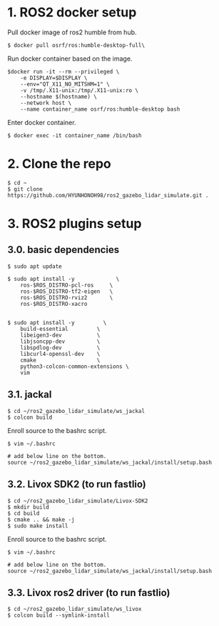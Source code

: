 # 1. ROS2 docker setup
Pull docker image of ros2 humble from hub. 
```
$ docker pull osrf/ros:humble-desktop-full\
```
Run docker container based on the image.
```
$docker run -it --rm --privileged \
    -e DISPLAY=$DISPLAY \
    --env="QT_X11_NO_MITSHM=1" \
    -v /tmp/.X11-unix:/tmp/.X11-unix:ro \
    --hostname $(hostname) \
    --network host \
    --name container_name osrf/ros:humble-desktop bash
```
Enter docker container.
```
$ docker exec -it container_name /bin/bash
```
# 2. Clone the repo
```
$ cd ~
$ git clone https://github.com/HYUNHONOH98/ros2_gazebo_lidar_simulate.git .
```
# 3. ROS2 plugins setup
## 3.0. basic dependencies
```
$ sudo apt update

$ sudo apt install -y             \
    ros-$ROS_DISTRO-pcl-ros     \
    ros-$ROS_DISTRO-tf2-eigen   \
    ros-$ROS_DISTRO-rviz2       \
    ros-$ROS_DISTRO-xacro


$ sudo apt install -y         \
    build-essential         \
    libeigen3-dev           \
    libjsoncpp-dev          \
    libspdlog-dev           \
    libcurl4-openssl-dev    \
    cmake                   \
    python3-colcon-common-extensions \
    vim
```
## 3.1. jackal
```
$ cd ~/ros2_gazebo_lidar_simulate/ws_jackal
$ colcon build
```
Enroll source to the bashrc script.
```
$ vim ~/.bashrc

# add below line on the bottom.
source ~/ros2_gazebo_lidar_simulate/ws_jackal/install/setup.bash
```

## 3.2. Livox SDK2 (to run fastlio)
```
$ cd ~/ros2_gazebo_lidar_simulate/Livox-SDK2
$ mkdir build
$ cd build
$ cmake .. && make -j
$ sudo make install
```
Enroll source to the bashrc script.
```
$ vim ~/.bashrc

# add below line on the bottom.
source ~/ros2_gazebo_lidar_simulate/ws_jackal/install/setup.bash
```
## 3.3. Livox ros2 driver (to run fastlio)
```
$ cd ~/ros2_gazebo_lidar_simulate/ws_livox
$ colcon build --symlink-install
```

